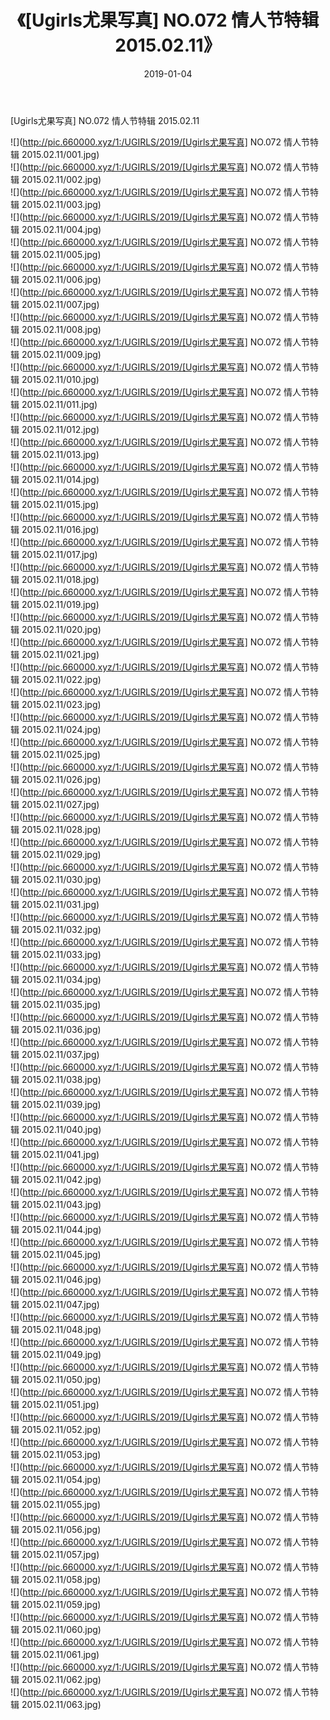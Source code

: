 ﻿---
layout: post
title:  《[Ugirls尤果写真] NO.072 情人节特辑 2015.02.11》
date:   2019-01-04
img: http://pic.660000.xyz/1:/UGIRLS/2019/[Ugirls尤果写真] NO.072 情人节特辑 2015.02.11/000.jpg
categories: [美女, 清纯, 唯美]
---

[Ugirls尤果写真] NO.072 情人节特辑 2015.02.11

 ![](http://pic.660000.xyz/1:/UGIRLS/2019/[Ugirls尤果写真] NO.072 情人节特辑 2015.02.11/001.jpg) <br>![](http://pic.660000.xyz/1:/UGIRLS/2019/[Ugirls尤果写真] NO.072 情人节特辑 2015.02.11/002.jpg) <br>![](http://pic.660000.xyz/1:/UGIRLS/2019/[Ugirls尤果写真] NO.072 情人节特辑 2015.02.11/003.jpg) <br>![](http://pic.660000.xyz/1:/UGIRLS/2019/[Ugirls尤果写真] NO.072 情人节特辑 2015.02.11/004.jpg) <br>![](http://pic.660000.xyz/1:/UGIRLS/2019/[Ugirls尤果写真] NO.072 情人节特辑 2015.02.11/005.jpg) <br>![](http://pic.660000.xyz/1:/UGIRLS/2019/[Ugirls尤果写真] NO.072 情人节特辑 2015.02.11/006.jpg) <br>![](http://pic.660000.xyz/1:/UGIRLS/2019/[Ugirls尤果写真] NO.072 情人节特辑 2015.02.11/007.jpg) <br>![](http://pic.660000.xyz/1:/UGIRLS/2019/[Ugirls尤果写真] NO.072 情人节特辑 2015.02.11/008.jpg) <br>![](http://pic.660000.xyz/1:/UGIRLS/2019/[Ugirls尤果写真] NO.072 情人节特辑 2015.02.11/009.jpg) <br>![](http://pic.660000.xyz/1:/UGIRLS/2019/[Ugirls尤果写真] NO.072 情人节特辑 2015.02.11/010.jpg) <br>![](http://pic.660000.xyz/1:/UGIRLS/2019/[Ugirls尤果写真] NO.072 情人节特辑 2015.02.11/011.jpg) <br>![](http://pic.660000.xyz/1:/UGIRLS/2019/[Ugirls尤果写真] NO.072 情人节特辑 2015.02.11/012.jpg) <br>![](http://pic.660000.xyz/1:/UGIRLS/2019/[Ugirls尤果写真] NO.072 情人节特辑 2015.02.11/013.jpg) <br>![](http://pic.660000.xyz/1:/UGIRLS/2019/[Ugirls尤果写真] NO.072 情人节特辑 2015.02.11/014.jpg) <br>![](http://pic.660000.xyz/1:/UGIRLS/2019/[Ugirls尤果写真] NO.072 情人节特辑 2015.02.11/015.jpg) <br>![](http://pic.660000.xyz/1:/UGIRLS/2019/[Ugirls尤果写真] NO.072 情人节特辑 2015.02.11/016.jpg) <br>![](http://pic.660000.xyz/1:/UGIRLS/2019/[Ugirls尤果写真] NO.072 情人节特辑 2015.02.11/017.jpg) <br>![](http://pic.660000.xyz/1:/UGIRLS/2019/[Ugirls尤果写真] NO.072 情人节特辑 2015.02.11/018.jpg) <br>![](http://pic.660000.xyz/1:/UGIRLS/2019/[Ugirls尤果写真] NO.072 情人节特辑 2015.02.11/019.jpg) <br>![](http://pic.660000.xyz/1:/UGIRLS/2019/[Ugirls尤果写真] NO.072 情人节特辑 2015.02.11/020.jpg) <br>![](http://pic.660000.xyz/1:/UGIRLS/2019/[Ugirls尤果写真] NO.072 情人节特辑 2015.02.11/021.jpg) <br>![](http://pic.660000.xyz/1:/UGIRLS/2019/[Ugirls尤果写真] NO.072 情人节特辑 2015.02.11/022.jpg) <br>![](http://pic.660000.xyz/1:/UGIRLS/2019/[Ugirls尤果写真] NO.072 情人节特辑 2015.02.11/023.jpg) <br>![](http://pic.660000.xyz/1:/UGIRLS/2019/[Ugirls尤果写真] NO.072 情人节特辑 2015.02.11/024.jpg) <br>![](http://pic.660000.xyz/1:/UGIRLS/2019/[Ugirls尤果写真] NO.072 情人节特辑 2015.02.11/025.jpg) <br>![](http://pic.660000.xyz/1:/UGIRLS/2019/[Ugirls尤果写真] NO.072 情人节特辑 2015.02.11/026.jpg) <br>![](http://pic.660000.xyz/1:/UGIRLS/2019/[Ugirls尤果写真] NO.072 情人节特辑 2015.02.11/027.jpg) <br>![](http://pic.660000.xyz/1:/UGIRLS/2019/[Ugirls尤果写真] NO.072 情人节特辑 2015.02.11/028.jpg) <br>![](http://pic.660000.xyz/1:/UGIRLS/2019/[Ugirls尤果写真] NO.072 情人节特辑 2015.02.11/029.jpg) <br>![](http://pic.660000.xyz/1:/UGIRLS/2019/[Ugirls尤果写真] NO.072 情人节特辑 2015.02.11/030.jpg) <br>![](http://pic.660000.xyz/1:/UGIRLS/2019/[Ugirls尤果写真] NO.072 情人节特辑 2015.02.11/031.jpg) <br>![](http://pic.660000.xyz/1:/UGIRLS/2019/[Ugirls尤果写真] NO.072 情人节特辑 2015.02.11/032.jpg) <br>![](http://pic.660000.xyz/1:/UGIRLS/2019/[Ugirls尤果写真] NO.072 情人节特辑 2015.02.11/033.jpg) <br>![](http://pic.660000.xyz/1:/UGIRLS/2019/[Ugirls尤果写真] NO.072 情人节特辑 2015.02.11/034.jpg) <br>![](http://pic.660000.xyz/1:/UGIRLS/2019/[Ugirls尤果写真] NO.072 情人节特辑 2015.02.11/035.jpg) <br>![](http://pic.660000.xyz/1:/UGIRLS/2019/[Ugirls尤果写真] NO.072 情人节特辑 2015.02.11/036.jpg) <br>![](http://pic.660000.xyz/1:/UGIRLS/2019/[Ugirls尤果写真] NO.072 情人节特辑 2015.02.11/037.jpg) <br>![](http://pic.660000.xyz/1:/UGIRLS/2019/[Ugirls尤果写真] NO.072 情人节特辑 2015.02.11/038.jpg) <br>![](http://pic.660000.xyz/1:/UGIRLS/2019/[Ugirls尤果写真] NO.072 情人节特辑 2015.02.11/039.jpg) <br>![](http://pic.660000.xyz/1:/UGIRLS/2019/[Ugirls尤果写真] NO.072 情人节特辑 2015.02.11/040.jpg) <br>![](http://pic.660000.xyz/1:/UGIRLS/2019/[Ugirls尤果写真] NO.072 情人节特辑 2015.02.11/041.jpg) <br>![](http://pic.660000.xyz/1:/UGIRLS/2019/[Ugirls尤果写真] NO.072 情人节特辑 2015.02.11/042.jpg) <br>![](http://pic.660000.xyz/1:/UGIRLS/2019/[Ugirls尤果写真] NO.072 情人节特辑 2015.02.11/043.jpg) <br>![](http://pic.660000.xyz/1:/UGIRLS/2019/[Ugirls尤果写真] NO.072 情人节特辑 2015.02.11/044.jpg) <br>![](http://pic.660000.xyz/1:/UGIRLS/2019/[Ugirls尤果写真] NO.072 情人节特辑 2015.02.11/045.jpg) <br>![](http://pic.660000.xyz/1:/UGIRLS/2019/[Ugirls尤果写真] NO.072 情人节特辑 2015.02.11/046.jpg) <br>![](http://pic.660000.xyz/1:/UGIRLS/2019/[Ugirls尤果写真] NO.072 情人节特辑 2015.02.11/047.jpg) <br>![](http://pic.660000.xyz/1:/UGIRLS/2019/[Ugirls尤果写真] NO.072 情人节特辑 2015.02.11/048.jpg) <br>![](http://pic.660000.xyz/1:/UGIRLS/2019/[Ugirls尤果写真] NO.072 情人节特辑 2015.02.11/049.jpg) <br>![](http://pic.660000.xyz/1:/UGIRLS/2019/[Ugirls尤果写真] NO.072 情人节特辑 2015.02.11/050.jpg) <br>![](http://pic.660000.xyz/1:/UGIRLS/2019/[Ugirls尤果写真] NO.072 情人节特辑 2015.02.11/051.jpg) <br>![](http://pic.660000.xyz/1:/UGIRLS/2019/[Ugirls尤果写真] NO.072 情人节特辑 2015.02.11/052.jpg) <br>![](http://pic.660000.xyz/1:/UGIRLS/2019/[Ugirls尤果写真] NO.072 情人节特辑 2015.02.11/053.jpg) <br>![](http://pic.660000.xyz/1:/UGIRLS/2019/[Ugirls尤果写真] NO.072 情人节特辑 2015.02.11/054.jpg) <br>![](http://pic.660000.xyz/1:/UGIRLS/2019/[Ugirls尤果写真] NO.072 情人节特辑 2015.02.11/055.jpg) <br>![](http://pic.660000.xyz/1:/UGIRLS/2019/[Ugirls尤果写真] NO.072 情人节特辑 2015.02.11/056.jpg) <br>![](http://pic.660000.xyz/1:/UGIRLS/2019/[Ugirls尤果写真] NO.072 情人节特辑 2015.02.11/057.jpg) <br>![](http://pic.660000.xyz/1:/UGIRLS/2019/[Ugirls尤果写真] NO.072 情人节特辑 2015.02.11/058.jpg) <br>![](http://pic.660000.xyz/1:/UGIRLS/2019/[Ugirls尤果写真] NO.072 情人节特辑 2015.02.11/059.jpg) <br>![](http://pic.660000.xyz/1:/UGIRLS/2019/[Ugirls尤果写真] NO.072 情人节特辑 2015.02.11/060.jpg) <br>![](http://pic.660000.xyz/1:/UGIRLS/2019/[Ugirls尤果写真] NO.072 情人节特辑 2015.02.11/061.jpg) <br>![](http://pic.660000.xyz/1:/UGIRLS/2019/[Ugirls尤果写真] NO.072 情人节特辑 2015.02.11/062.jpg) <br>![](http://pic.660000.xyz/1:/UGIRLS/2019/[Ugirls尤果写真] NO.072 情人节特辑 2015.02.11/063.jpg) <br>